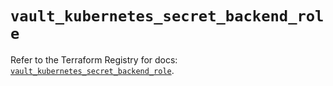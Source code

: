 # `vault_kubernetes_secret_backend_role`

Refer to the Terraform Registry for docs: [`vault_kubernetes_secret_backend_role`](https://registry.terraform.io/providers/hashicorp/vault/4.7.0/docs/resources/kubernetes_secret_backend_role).
